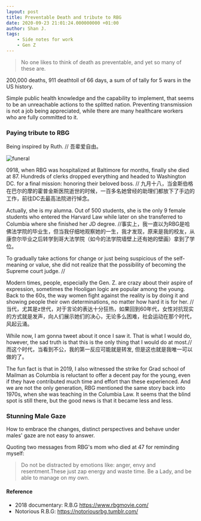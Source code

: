 ```yaml
---
layout: post
title: Preventable Death and tribute to RBG
date: 2020-09-23 21:01:24.000000000 +01:00
author: Shan J.
tags:
    - Side notes for work
    - Gen Z
---
```


> No one likes to think of death as preventable, and yet so many of these are.

200,000 deaths, 911 deathtoll of 66 days, a sum of of tally for 5 wars in the US history.

Simple public health knowledge and the capability to implement, that seems to be an unreachable actions to the splitted nation. Preventing transmission is not a job being appreciated, while there are many healthcare workers who are fully committed to it.

### Paying tribute to RBG

Being inspired by Ruth. // 吾辈爱自由。

![funeral](https://media.newyorker.com/photos/5f779e0003b0c2fb28e74cba/master/w_2560%2Cc_limit/201012_r37176web_rd.jpg )

0918, when RBG was hospitalized at Baltimore for months, finally she died at 87. Hundreds of clerks dropped everything and headed to Washington DC. for a final mission: honoring their beloved boss. // 九月十八，当金斯伯格在巴尔的摩的霍普金斯医院逝世的时候，一百多名她曾经的助理们都放下了手边的工作，前往DC去最高法院进行悼念。

Actually, she is my alumna. Out of 500 students, she is the only 9 female students who entered the Harvard Law while later on she transferred to Columbia where she finished her JD degree. //事实上，我一直以为RBG是哈佛法学院的毕业生，但当我仔细地观察她的一生，我才发现，原来是我的校友，从康奈尔毕业之后转学到哥大法学院（如今的法学院墙壁上还有她的壁画）拿到了学位。

To gradually take actions for change or just being suspicious of the self-meaning or value, she did not realize that the possibility of becoming the Supreme court judge. //

Modern times, people, especially the Gen. Z. are crazy about their aspire of expression, sometimes the Hooligan logic are popular among the young. Back to the 60s, the way women fight against the reality is by doing it and showing people their own determinations, no matter how hard it is for her. // 当代，尤其是z世代，对于言论的表达十分狂热，如果回到60年代，女性对抗现实的方式就是发声，向人们展示她们的决心，无论多么困难，社会运动在那个时代，风起云涌。

While now, I am gonna tweet about it once I saw it. That is what I would do, however, the sad truth is that this is the only thing that I would do at most.// 而这个时代，当看到不公，我的第一反应可能就是转发, 但是这也就是我唯一可以做的了。

The fun fact is that in 2019, I also witnessed the strike for Grad school of Mailman as Columbia is reluctant to offer a decent pay for the young, even if they have contributed much time and effort than these experienced. And we are not the only generation, RBG mentioned the same story back into 1970s, when she was teaching in the Columbia Law. It seems that the blind spot is still there, but the good news is that it became less and less.


### Stunning Male Gaze

How to embrace the changes, distinct perspectives and behave under males' gaze are not easy to answer.

Quoting two messages from RBG's mom who died at 47 for reminding myself:
> Do not be distracted by emotions like: anger, envy and resentment.These just zap energy and waste time.
> Be a Lady, and be able to manage on my own.


#### Reference

- 2018 documentary: R.B.G https://www.rbgmovie.com/
- Notorious R.B.G: https://notoriousrbg.tumblr.com/

